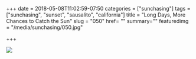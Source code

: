 +++
date = 2018-05-08T11:02:59-07:50
categories = ["sunchasing"]
tags = ["sunchasing", "sunset", "sausalito", "california"]
title = "Long Days, More Chances to Catch the Sun"
slug = "050"
href= ""
summary=""
featuredimg = "/media/sunchasing/050.jpg"

+++

<img src="/media/sunchasing/050.jpg" />